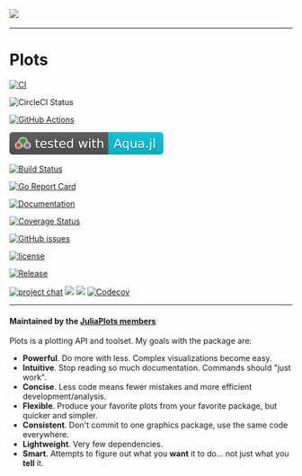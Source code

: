 <a href="https://opencollective.com/plotsjl/donate" target="_blank">
  <img src="https://opencollective.com/webpack/donate/button@2x.png?color=blue" width=200 />
</a>

___________________________________________

# Plots

[![CI](https://github.com/JuliaPlots/StatsPlots.jl/actions/workflows/CI.yml/badge.svg?event=discussion)](https://github.com/JuliaPlots/StatsPlots.jl/actions/workflows/CI.yml) 

![CircleCI Status](https://circleci.com/gh/pingcap/tidb.svg?style=shield)

[![GitHub Actions](https://github.com/JuliaTesting/Aqua.jl/workflows/Run%20tests/badge.svg)](https://github.com/JuliaTesting/Aqua.jl/actions?query=workflow%3ARun+tests)

[![Aqua QA](https://raw.githubusercontent.com/JuliaTesting/Aqua.jl/master/badge.svg)](https://github.com/JuliaTesting/Aqua.jl)

[![Build Status](https://travis-ci.org/yangwenmai/how-to-add-badge-in-github-readme.svg?branch=master)](https://travis-ci.org/yangwenmai/how-to-add-badge-in-github-readme)

[![Go Report Card](https://goreportcard.com/badge/github.com/yangwenmai/how-to-add-badge-in-github-readme)](https://goreportcard.com/report/github.com/yangwenmai/how-to-add-badge-in-github-readme)

[![Documentation](https://godoc.org/github.com/yangwenmai/how-to-add-badge-in-github-readme?status.svg)](http://godoc.org/github.com/yangwenmai/how-to-add-badge-in-github-readme)

[![Coverage Status](https://coveralls.io/repos/github/yangwenmai/how-to-add-badge-in-github-readme/badge.svg?branch=master)](https://coveralls.io/github/yangwenmai/how-to-add-badge-in-github-readme?branch=master)

[![GitHub issues](https://img.shields.io/github/issues/yangwenmai/how-to-add-badge-in-github-readme.svg)](https://github.com/yangwenmai/how-to-add-badge-in-github-readme/issues)

[![license](https://img.shields.io/github/license/yangwenmai/how-to-add-badge-in-github-readme.svg?maxAge=2592000)](https://github.com/yangwenmai/how-to-add-badge-in-github-readme/LICENSE)

[![Release](https://img.shields.io/github/release/yangwenmai/how-to-add-badge-in-github-readme.svg?label=Release)](https://github.com/yangwenmai/how-to-add-badge-in-github-readme/releases)

[gitter-img]: https://badges.gitter.im/tbreloff/Plots.jl.svg
[gitter-url]: https://gitter.im/tbreloff/Plots.jl?utm_source=badge&utm_medium=badge&utm_campaign=pr-badge&utm_content=badge

[docs-stable-img]: https://img.shields.io/badge/docs-stable-blue.svg
[docs-stable-url]: https://docs.juliaplots.org/stable

[docs-dev-img]: https://img.shields.io/badge/docs-dev-blue.svg
[docs-dev-url]: https://docs.juliaplots.org/dev

[![project chat](https://img.shields.io/badge/zulip-join_chat-brightgreen.svg)](https://julialang.zulipchat.com/#narrow/stream/236493-plots)
[![][docs-stable-img]][docs-stable-url]
[![][docs-dev-img]][docs-dev-url]
[![Codecov](https://codecov.io/gh/JuliaPlots/Plots.jl/branch/v2/graph/badge.svg)](https://codecov.io/gh/JuliaPlots/Plots.jl/tree/v2)

___________________________________________


#### Maintained by the [JuliaPlots members](https://github.com/orgs/JuliaPlots/people)

Plots is a plotting API and toolset.  My goals with the package are:

- **Powerful**.  Do more with less.  Complex visualizations become easy.
- **Intuitive**.  Stop reading so much documentation.  Commands should "just work".
- **Concise**.  Less code means fewer mistakes and more efficient development/analysis.
- **Flexible**.  Produce your favorite plots from your favorite package, but quicker and simpler.
- **Consistent**.  Don't commit to one graphics package, use the same code everywhere.
- **Lightweight**.  Very few dependencies.
- **Smart**. Attempts to figure out what you **want** it to do... not just what you **tell** it.
